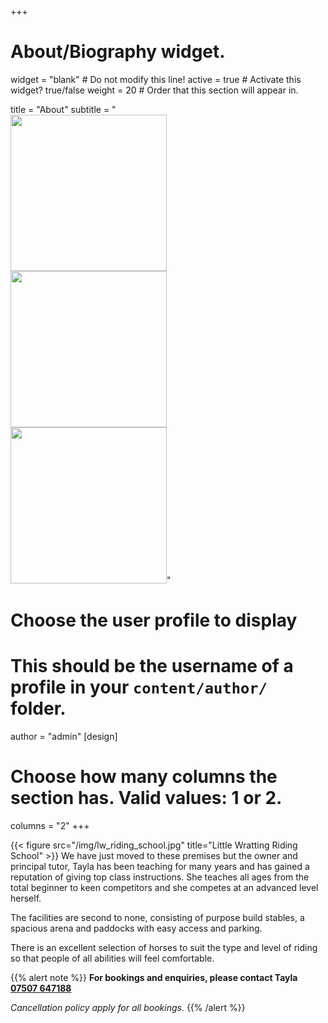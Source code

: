 +++
# About/Biography widget.
widget = "blank"  # Do not modify this line!
active = true  # Activate this widget? true/false
weight = 20  # Order that this section will appear in.

title = "About"
subtitle = "<br /><img src='/img/tayla.png' width='250px' /><br /><img src='/img/NewLogoFB.png' width='250px' /><br /><img src='/img/BHS_professional_coach.png' width='250px' />"

# Choose the user profile to display
# This should be the username of a profile in your `content/author/` folder.
author = "admin"
[design]
  # Choose how many columns the section has. Valid values: 1 or 2.
  columns = "2"
+++

{{< figure src="/img/lw_riding_school.jpg" title="Little Wratting Riding School" >}}
We have just moved to these premises but the owner and principal tutor, Tayla has been teaching for many years and has gained a reputation of giving top class instructions. She teaches all ages from the total beginner to keen competitors and she competes at an advanced level herself.

The facilities are second to none, consisting of purpose build stables, a spacious arena and paddocks with easy access and parking.

There is an excellent selection of horses to suit the type and level of riding so that people of all abilities will feel comfortable.

{{% alert note %}}
**For bookings and enquiries, please contact Tayla [07507 647188](tel://07507647188)**

*Cancellation policy apply for all bookings.*
{{% /alert %}}
